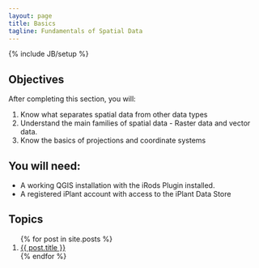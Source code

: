 ```yaml
---
layout: page
title: Basics
tagline: Fundamentals of Spatial Data
---
```

{% include JB/setup %}


## Objectives

After completing this section, you will:

1. Know what separates spatial data from other data types
2. Understand the main families of spatial data - Raster data and vector data.
3. Know the basics of projections and coordinate systems

## You will need:

- A working QGIS installation with the iRods Plugin installed.
- A registered iPlant account with access to the iPlant Data Store

## Topics

<ol class="posts">
  {% for post in site.posts %}
    <li><a href="{{ BASE_PATH }}{{ post.url }}">{{ post.title }}</a></li>
  {% endfor %}
</ol>

<!--

----

## More Resources
-->
